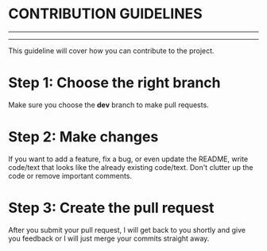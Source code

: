 # CONTRIBUTION GUIDELINES
---
---
This guideline will cover how you can contribute to the project.
<br>

# Step 1: Choose the right branch
Make sure you choose the **dev** branch to make pull requests. 

# Step 2: Make changes
If you want to add a feature, fix a bug, or even update the README, write code/text that looks like the already existing code/text. Don't clutter up the code or remove important comments. 

# Step 3: Create the pull request
After you submit your pull request, I will get back to you shortly and give you feedback or I will just merge your commits straight away.
